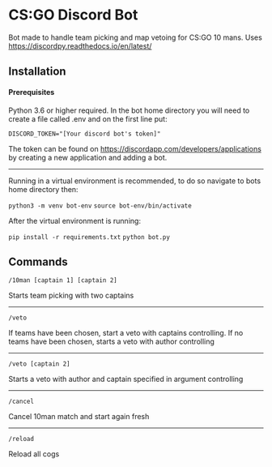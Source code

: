 # CS:GO Discord Bot

Bot made to handle team picking and map vetoing for CS:GO 10 mans. Uses https://discordpy.readthedocs.io/en/latest/

## Installation

#### Prerequisites

Python 3.6 or higher required.
In the bot home directory you will need to create a file called .env and on the first line put:

`DISCORD_TOKEN="[Your discord bot's token]"`

The token can be found on https://discordapp.com/developers/applications by creating a new application and adding a bot.

---

Running in a virtual environment is recommended, to do so navigate to bots home directory then:

`python3 -m venv bot-env`
`source bot-env/bin/activate`

After the virtual environment is running:

`pip install -r requirements.txt`
`python bot.py`

## Commands

`/10man [captain 1] [captain 2]`

Starts team picking with two captains

---

`/veto`

If teams have been chosen, start a veto with captains controlling. If no teams have been chosen, starts a veto with author controlling

---

`/veto [captain 2]`

Starts a veto with author and captain specified in argument controlling

---

`/cancel`

Cancel 10man match and start again fresh

---

`/reload`

Reload all cogs
